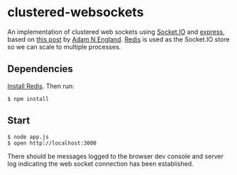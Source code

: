 # clustered-websockets

An implementation of clustered web sockets using [Socket.IO](http://socket.io/) and [express](http://expressjs.com/), based on [this post](http://adamnengland.wordpress.com/2013/01/30/node-js-cluster-with-socket-io-and-express-3/) by [Adam N England](https://github.com/adamnengland). [Redis](http://redis.io/) is used as the Socket.IO store so we can scale to multiple processes.

## Dependencies

[Install Redis](http://redis.io/topics/quickstart). Then run:

```
$ npm install
```

## Start

```
$ node app.js
$ open http://localhost:3000
```

There should be messages logged to the browser dev console and server log indicating the web socket connection has been established.
